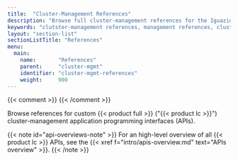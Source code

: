 ```yaml
---
title:  "Cluster-Management References"
description: "Browse full cluster-management references for the Iguazio MLOps Platform."
keywords: "clutster-management references, management references, cluster-management api references, management api references, api reference, cluster-management apis, management apis, cluster management, management, beta"
layout: "section-list"
sectionListTitle: "References"
menu:
  main:
    name:       "References"
    parent:     "cluster-mgmt"
    identifier: "cluster-mgmt-references"
    weight:     900
---
```

{{< comment >}}<!-- [BETA-MANAGEMENT-APIS] See info in overview.md in this
  folder. -->
{{< /comment >}}

Browse references for custom {{< product full >}} ("{{< product lc >}}") cluster-management application programming interfaces (APIs).

{{< note id="api-overviews-note" >}}
For an high-level overview of all {{< product lc >}} APIs, see the {{< xref f="intro/apis-overview.md" text="APIs overview" >}}.
{{< /note >}}

